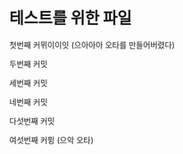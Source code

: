 테스트를 위한 파일
===

첫번째 커뮈이이잇 (으아아아 오타를 만들어버렸다)

두번째 커밋

세번째 커밋

네번째 커밋

다섯번째 커밋

여섯번째 커뮝 (으악 오타) 










